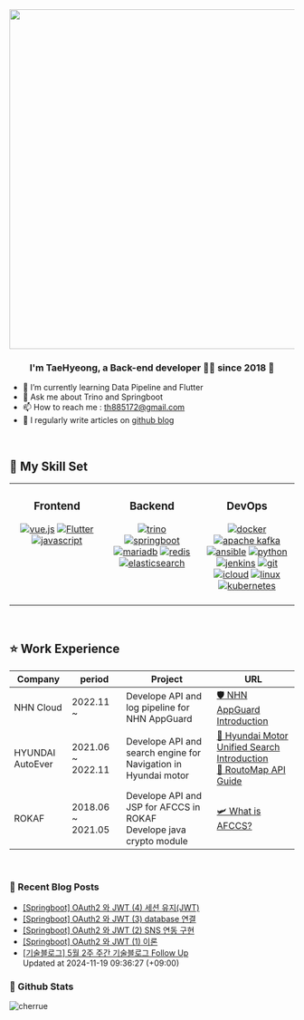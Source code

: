 <div align="center">
<img src="https://rishavanand.github.io/static/images/greetings.gif" align="center" height="" width="600" />
</div>  
  

### <div align="center">I'm TaeHyeong, a Back-end developer 👨‍💻 since 2018 🚀</div>  
- 🌱 I’m currently learning Data Pipeline and Flutter
- 💬 Ask me about Trino and Springboot 
- 📫 How to reach me : th885172@gmail.com
- 📝 I regularly write articles on [github blog](http://Cherrue.github.io/) 
<br/>

## 🎨 My Skill Set  
<table><tr><td valign="top" width="33%" border="none">

<h3 align="center"> Frontend  </h3>
<div align="center">  
<a href='#' target="_blank"><img alt='vue.js' src='https://img.shields.io/badge/vue.js-100000?style=for-the-badge&logo=vue.js&logoColor=white&labelColor=4fc08d&color=4fc08d'/></a>
<a href='#' target="_blank"><img alt='Flutter' src='https://img.shields.io/badge/flutter-100000?style=for-the-badge&logo=Flutter&logoColor=white&labelColor=02569B&color=02569B'/></a>
<a href='#' target="_blank"><img alt='javascript' src='https://img.shields.io/badge/javascript-100000?style=for-the-badge&logo=javascript&logoColor=black&labelColor=f7df1e&color=f7df1e'/></a>
</div>

</td><td valign="top" width="33%">

<h3 align="center"> Backend  </h3>
<div align="center">  
<a href='#' target="_blank"><img alt='trino' src='https://img.shields.io/badge/trino-100000?style=for-the-badge&logo=trino&logoColor=white&labelColor=dd00a1&color=dd00a1'/></a>
<a href='#' target="_blank"><img alt='springboot' src='https://img.shields.io/badge/springboot-100000?style=for-the-badge&logo=springboot&logoColor=FFFFFF&labelColor=6DB33F&color=6DB33F'/></a>
<a href='#' target="_blank"><img alt='mariadb' src='https://img.shields.io/badge/maria_db-100000?style=for-the-badge&logo=mariadb&logoColor=FFFFFF&labelColor=003545&color=003545'/></a>
<a href='#' target="_blank"><img alt='redis' src='https://img.shields.io/badge/redis-100000?style=for-the-badge&logo=redis&logoColor=white&labelColor=DC382D&color=DC382D'/></a>
<a href='#' target="_blank"><img alt='elasticsearch' src='https://img.shields.io/badge/elasticsearch-100000?style=for-the-badge&logo=elasticsearch&logoColor=FFFFFF&labelColor=005571&color=005571'/></a>
</div>

</td><td valign="top" width="33%">

<h3 align="center"> DevOps  </h3>
<div align="center">  
<a href='#' target="_blank"><img alt='docker' src='https://img.shields.io/badge/docker-100000?style=for-the-badge&logo=docker&logoColor=white&labelColor=2496ED&color=2496ED'/></a>
<a href='#' target="_blank"><img alt='apache kafka' src='https://img.shields.io/badge/kafka-100000?style=for-the-badge&logo=apache kafka&logoColor=white&labelColor=231F20&color=231F20'/></a>
<a href='#' target="_blank"><img alt='ansible' src='https://img.shields.io/badge/ansible-100000?style=for-the-badge&logo=ansible&logoColor=white&labelColor=EE0000&color=EE0000'/></a>
<a href='#' target="_blank"><img alt='python' src='https://img.shields.io/badge/python-100000?style=for-the-badge&logo=python&logoColor=white&labelColor=3776AB&color=3776AB'/></a>
<a href='#' target="_blank"><img alt='jenkins' src='https://img.shields.io/badge/jenins-100000?style=for-the-badge&logo=jenkins&logoColor=white&labelColor=D24939&color=D24939'/></a>
<a href='#' target="_blank"><img alt='git' src='https://img.shields.io/badge/git-100000?style=for-the-badge&logo=git&logoColor=white&labelColor=F05032&color=F05032'/></a>
<a href='#' target="_blank"><img alt='icloud' src='https://img.shields.io/badge/cloud-100000?style=for-the-badge&logo=icloud&logoColor=white&labelColor=3693F3&color=3693F3'/></a>
<a href='#' target="_blank"><img alt='linux' src='https://img.shields.io/badge/linux-100000?style=for-the-badge&logo=linux&logoColor=000000&labelColor=FCC624&color=FCC624'/></a>
<a href='#' target="_blank"><img alt='kubernetes' src='https://img.shields.io/badge/kubernetes-100000?style=for-the-badge&logo=kubernetes&logoColor=white&labelColor=3970e4&color=3970e4'/></a>
  <br/>  <br/>
</div>

</td></tr></table>  

<br/>  

## ⭐ Work Experience
    
|Company|period|Project|URL|
|---|---|---|---|
|NHN Cloud|2022.11 ~ |Develope API and log pipeline for NHN AppGuard|[🛡️ NHN AppGuard Introduction](https://www.nhncloud.com/kr/service/security/nhn-appguard)|
|HYUNDAI AutoEver|2021.06 ~ 2022.11|Develope API and search engine for Navigation in Hyundai motor|[🚗 Hyundai Motor Unified Search Introduction](http://webmanual.hyundai.com/STD_GEN5W/AVNT/KOR/Korean/006_Navigation_find.html#unified)<br/>[🔎 RoutoMap API Guide](https://www.routo.com/developers/rest_api/document.html#_poi_통합_검색_요청)|
|ROKAF|2018.06 ~ 2021.05|Develope API and JSP for AFCCS in ROKAF<br/>Develope java crypto module|[🛩️ What is AFCCS?](http://www.weunus.com/C4I.html#)|

<br/>  

### 📝 Recent Blog Posts  
<!-- BLOG-POST-LIST:START -->
- [[Springboot] OAuth2 와 JWT (4) 세션 유지(JWT)
](https://cherrue.github.io/springboot/authentication/springboot-oauth-jwt-jwt/) <br>
- [[Springboot] OAuth2 와 JWT (3) database 연결
](https://cherrue.github.io/springboot/authentication/springboot-oauth-jwt-spring-database/) <br>
- [[Springboot] OAuth2 와 JWT (2) SNS 연동 구현
](https://cherrue.github.io/springboot/authentication/springboot-oauth-jwt-spring-tutorials/) <br>
- [[Springboot] OAuth2 와 JWT (1) 이론
](https://cherrue.github.io/springboot/authentication/springboot-oauth-jwt-base/) <br>
- [[기술블로그] 5월 2주 주간 기술블로그 Follow Up
](https://cherrue.github.io/engineering_blog_followup/weekly-tech-blog-follow-up-May-2/) <br>
Updated at 2024-11-19 09:36:27 (+09:00)<br>
<!-- BLOG-POST-LIST:END -->  



### 📌 Github Stats
<img align="center" src="https://github-readme-stats.vercel.app/api?username=cherrue&show_icons=true&locale=en" alt="cherrue" />
